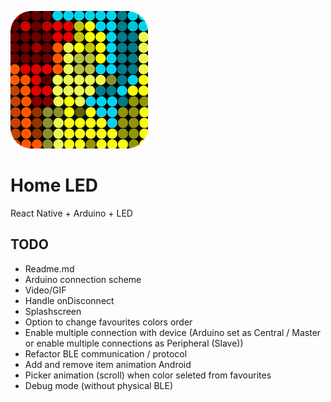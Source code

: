
![home_led_logo](https://github.com/SparingSoftware/HomeLed/blob/master/images/home_led_logo.png)

# Home LED
 React Native + Arduino + LED

## TODO
   

 - Readme.md
 - Arduino connection scheme
 - Video/GIF
 - Handle onDisconnect
 - Splashscreen
 - Option to change favourites colors order
 - Enable multiple connection with device (Arduino set as Central / Master or enable multiple connections as Peripheral (Slave))
 - Refactor BLE communication / protocol
 - Add and remove item animation Android
 - Picker animation (scroll) when color seleted from favourites
 - Debug mode (without physical BLE)
